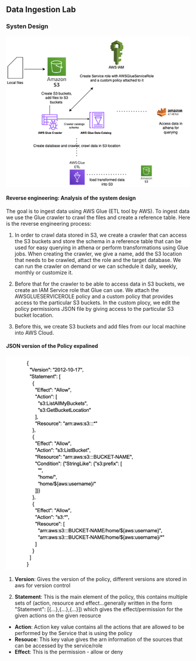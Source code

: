 ## Data Ingestion Lab

### Systen Design

![SystemDesign](https://github.com/Pam2020/AWS_for_DataEngineering/blob/main/Day4/SystemDesign_AWSGlue.png)

#### Reverse engineering: Analysis of the system design

The goal is to ingest data using AWS Glue (ETL tool by AWS). To ingest data we use the Glue crawler to crawl the files and create a reference table. Here is the reverse engineering process:

1. In order to crawl data stored in S3, we create a crawler that can access the S3 buckets and store the schema in a reference table that can be used for easy querying in athena or perform transformations using Glue jobs. When creating the crawler, we give a name, add the S3 location that needs to be crawled, attact the role and the target database. We can run the crawler on demand or we can schedule it daily, weekly, monthly or customize it.
   
2. Before that for the crawler to be able to access data in S3 buckets, we create an IAM Service role that Glue can use. We attach the AWSGLUESERVICEROLE policy and a custom policy that provides access to the particular S3 buckets. In the custom plocy, we edit the policy permissions JSON file by giving access to the particular S3 bucket location.
  
3. Before this, we create S3 buckets and add files from our local machine into AWS Cloud.

#### JSON version of the Policy expalined

![JSON](https://github.com/Pam2020/AWS_for_DataEngineering/blob/main/Day4/JSONnew.png)

1. **Version**: Gives the version of the policy, different versions are stored in aws for version control

2. **Statement**: This is the main element of the policy, this contains multiple sets of (action, resource and effect...generally written in the form "Statement": [{...},{...},{...}]) which gives the effect/permission for the given actions on the given reosurce

- **Action**: Action key value contains all the actions that are allowed to be performed by the Service that is using the policy
- **Resouce**: This key value gives the arn information of the sources that can be accessed by the service/role
- **Effect**: This is the permission - allow or deny
